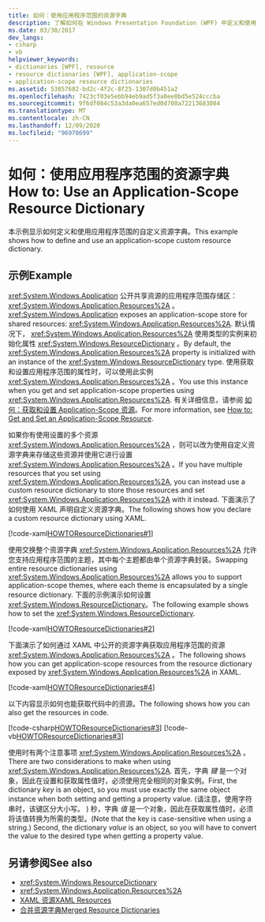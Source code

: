 ```yaml
---
title: 如何：使用应用程序范围的资源字典
description: 了解如何在 Windows Presentation Foundation (WPF) 中定义和使用应用程序范围的自定义资源字典。
ms.date: 03/30/2017
dev_langs:
- csharp
- vb
helpviewer_keywords:
- dictionaries [WPF], resource
- resource dictionaries [WPF], application-scope
- application-scope resource dictionaries
ms.assetid: 53857682-bd2c-4f2c-8f25-1307d0b451a2
ms.openlocfilehash: 7423cf03e5ebb94eb9ad5f3a0ee0bd5e524cccba
ms.sourcegitcommit: 9f6df084c53a3da0ea657ed0d708a72213683084
ms.translationtype: MT
ms.contentlocale: zh-CN
ms.lasthandoff: 12/09/2020
ms.locfileid: "96970699"
---
```

# <a name="how-to-use-an-application-scope-resource-dictionary"></a><span data-ttu-id="85d75-103">如何：使用应用程序范围的资源字典</span><span class="sxs-lookup"><span data-stu-id="85d75-103">How to: Use an Application-Scope Resource Dictionary</span></span>

<span data-ttu-id="85d75-104">本示例显示如何定义和使用应用程序范围的自定义资源字典。</span><span class="sxs-lookup"><span data-stu-id="85d75-104">This example shows how to define and use an application-scope custom resource dictionary.</span></span>  
  
## <a name="example"></a><span data-ttu-id="85d75-105">示例</span><span class="sxs-lookup"><span data-stu-id="85d75-105">Example</span></span>  

 <span data-ttu-id="85d75-106"><xref:System.Windows.Application> 公开共享资源的应用程序范围存储区： <xref:System.Windows.Application.Resources%2A> 。</span><span class="sxs-lookup"><span data-stu-id="85d75-106"><xref:System.Windows.Application> exposes an application-scope store for shared resources: <xref:System.Windows.Application.Resources%2A>.</span></span> <span data-ttu-id="85d75-107">默认情况下， <xref:System.Windows.Application.Resources%2A> 使用类型的实例来初始化属性 <xref:System.Windows.ResourceDictionary> 。</span><span class="sxs-lookup"><span data-stu-id="85d75-107">By default, the <xref:System.Windows.Application.Resources%2A> property is initialized with an instance of the <xref:System.Windows.ResourceDictionary> type.</span></span> <span data-ttu-id="85d75-108">使用获取和设置应用程序范围的属性时，可以使用此实例 <xref:System.Windows.Application.Resources%2A> 。</span><span class="sxs-lookup"><span data-stu-id="85d75-108">You use this instance when you get and set application-scope properties using <xref:System.Windows.Application.Resources%2A>.</span></span> <span data-ttu-id="85d75-109">有关详细信息，请参阅 [如何：获取和设置 Application-Scope 资源](/previous-versions/dotnet/netframework-4.0/aa348547(v=vs.100))。</span><span class="sxs-lookup"><span data-stu-id="85d75-109">For more information, see [How to: Get and Set an Application-Scope Resource](/previous-versions/dotnet/netframework-4.0/aa348547(v=vs.100)).</span></span>
  
 <span data-ttu-id="85d75-110">如果你有使用设置的多个资源 <xref:System.Windows.Application.Resources%2A> ，则可以改为使用自定义资源字典来存储这些资源并使用它进行设置 <xref:System.Windows.Application.Resources%2A> 。</span><span class="sxs-lookup"><span data-stu-id="85d75-110">If you have multiple resources that you set using <xref:System.Windows.Application.Resources%2A>, you can instead use a custom resource dictionary to store those resources and set <xref:System.Windows.Application.Resources%2A> with it instead.</span></span> <span data-ttu-id="85d75-111">下面演示了如何使用 XAML 声明自定义资源字典。</span><span class="sxs-lookup"><span data-stu-id="85d75-111">The following shows how you declare a custom resource dictionary using XAML.</span></span>
  
 [!code-xaml[HOWTOResourceDictionaries#1](~/samples/snippets/csharp/VS_Snippets_Wpf/HowToResourceDictionaries/CSharp/MyResourceDictionary.xaml#1)]  
  
 <span data-ttu-id="85d75-112">使用交换整个资源字典 <xref:System.Windows.Application.Resources%2A> 允许您支持应用程序范围的主题，其中每个主题都由单个资源字典封装。</span><span class="sxs-lookup"><span data-stu-id="85d75-112">Swapping entire resource dictionaries using <xref:System.Windows.Application.Resources%2A> allows you to support application-scope themes, where each theme is encapsulated by a single resource dictionary.</span></span> <span data-ttu-id="85d75-113">下面的示例演示如何设置 <xref:System.Windows.ResourceDictionary>。</span><span class="sxs-lookup"><span data-stu-id="85d75-113">The following example shows how to set the <xref:System.Windows.ResourceDictionary>.</span></span>  
  
 [!code-xaml[HOWTOResourceDictionaries#2](~/samples/snippets/csharp/VS_Snippets_Wpf/HowToResourceDictionaries/CSharp/App.xaml#2)]  
  
 <span data-ttu-id="85d75-114">下面演示了如何通过 XAML 中公开的资源字典获取应用程序范围的资源 <xref:System.Windows.Application.Resources%2A> 。</span><span class="sxs-lookup"><span data-stu-id="85d75-114">The following shows how you can get application-scope resources from the resource dictionary exposed by <xref:System.Windows.Application.Resources%2A> in XAML.</span></span>  
  
 [!code-xaml[HOWTOResourceDictionaries#4](~/samples/snippets/csharp/VS_Snippets_Wpf/HowToResourceDictionaries/CSharp/MainWindow.xaml#4)]  
  
 <span data-ttu-id="85d75-115">以下内容显示如何也能获取代码中的资源。</span><span class="sxs-lookup"><span data-stu-id="85d75-115">The following shows how you can also get the resources in code.</span></span>  
  
 [!code-csharp[HOWTOResourceDictionaries#3](~/samples/snippets/csharp/VS_Snippets_Wpf/HowToResourceDictionaries/CSharp/MainWindow.xaml.cs#3)]
 [!code-vb[HOWTOResourceDictionaries#3](~/samples/snippets/visualbasic/VS_Snippets_Wpf/HowToResourceDictionaries/VB/MainWindow.xaml.vb#3)]  
  
 <span data-ttu-id="85d75-116">使用时有两个注意事项 <xref:System.Windows.Application.Resources%2A> 。</span><span class="sxs-lookup"><span data-stu-id="85d75-116">There are two considerations to make when using <xref:System.Windows.Application.Resources%2A>.</span></span> <span data-ttu-id="85d75-117">首先，字典 *键* 是一个对象，因此在设置和获取属性值时，必须使用完全相同的对象实例。</span><span class="sxs-lookup"><span data-stu-id="85d75-117">First, the dictionary *key* is an object, so you must use exactly the same object instance when both setting and getting a property value.</span></span> <span data-ttu-id="85d75-118"> (请注意，使用字符串时，该键区分大小写。 ) 秒，字典 *值* 是一个对象，因此在获取属性值时，必须将该值转换为所需的类型。</span><span class="sxs-lookup"><span data-stu-id="85d75-118">(Note that the key is case-sensitive when using a string.) Second, the dictionary *value* is an object, so you will have to convert the value to the desired type when getting a property value.</span></span>  
  
## <a name="see-also"></a><span data-ttu-id="85d75-119">另请参阅</span><span class="sxs-lookup"><span data-stu-id="85d75-119">See also</span></span>

- <xref:System.Windows.ResourceDictionary>
- <xref:System.Windows.Application.Resources%2A>
- [<span data-ttu-id="85d75-120">XAML 资源</span><span class="sxs-lookup"><span data-stu-id="85d75-120">XAML Resources</span></span>](/dotnet/desktop-wpf/fundamentals/xaml-resources-define)
- [<span data-ttu-id="85d75-121">合并资源字典</span><span class="sxs-lookup"><span data-stu-id="85d75-121">Merged Resource Dictionaries</span></span>](../advanced/merged-resource-dictionaries.md)
